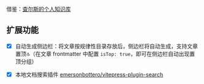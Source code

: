 
借鉴：[查尔斯的个人知识库](https://github.com/Charles7c/charles7c.github.io.git)

## 扩展功能

- [x] 自动生成侧边栏：将文章按规律性目录存放后，侧边栏将自动生成，支持文章置顶🔝（在文章 frontmatter 中配置 `isTop: true`，即可在侧边栏自动出现置顶分组）

- [x] 本地文档搜索插件 [emersonbottero/vitepress-plugin-search](https://github.com/emersonbottero/vitepress-plugin-search)